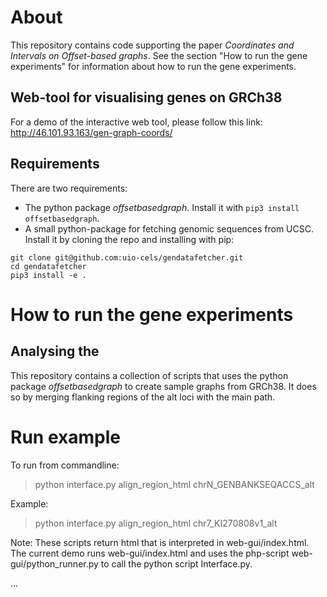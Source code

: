 # About
This repository contains code supporting the paper _Coordinates and Intervals on Offset-based graphs_.
See the section "How to run the gene experiments" for information about how to run the gene experiments.

## Web-tool for visualising genes on GRCh38

For a demo of the interactive web tool, please follow this link:  http://46.101.93.163/gen-graph-coords/

## Requirements
There are two requirements:
* The python package _offsetbasedgraph_. Install it with `pip3 install offsetbasedgraph`.
* A small python-package for fetching genomic sequences from UCSC. Install it by cloning the repo and installing with pip:
```
git clone git@github.com:uio-cels/gendatafetcher.git
cd gendatafetcher
pip3 install -e .
```

# How to run the gene experiments

## Analysing the


This repository contains a collection of scripts that uses the python package _offsetbasedgraph_ to create sample graphs from GRCh38.
It does so by merging flanking regions of the alt loci with the main path.

# Run example

 To run from commandline:
 
> python interface.py align_region_html chrN_GENBANKSEQACCS_alt

Example:

> python interface.py align_region_html chr7_KI270808v1_alt

Note: These scripts return html that is interpreted in web-gui/index.html.
The current demo runs web-gui/index.html and uses the php-script web-gui/python_runner.py to
call the python script Interface.py.



...